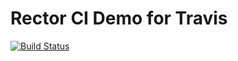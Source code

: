 # Rector CI Demo for Travis

[![Build Status](https://travis-ci.org/TomasVotruba/rector-ci-demo.svg?branch=master)](https://travis-ci.org/TomasVotruba/rector-ci-demo)
